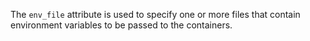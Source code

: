 The `env_file` attribute is used to specify one or more files that contain environment variables to be passed to the containers.
